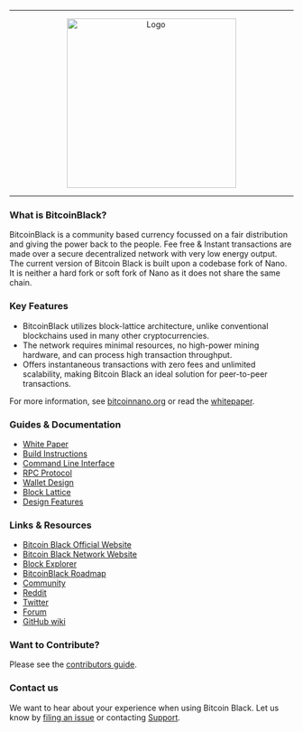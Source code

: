 <hr />
<div align="center">
    <img src="https://avatars1.githubusercontent.com/u/47192352?s=200&v=4" alt="Logo" width='300px' height='auto'/>
</div>
<hr />

### What is BitcoinBlack?

BitcoinBlack is a community based currency focussed on a fair distribution and giving the power back to the people.
Fee free & Instant transactions are made over a secure decentralized network with very low energy output.<br>
The current version of Bitcoin Black is built upon a codebase fork of Nano.
It is neither a hard fork or soft fork of Nano as it does not share the same chain.

### Key Features

* BitcoinBlack utilizes block-lattice architecture, unlike conventional blockchains used in many other cryptocurrencies.
* The network requires minimal resources, no high-power mining hardware, and can process high transaction throughput.
* Offers instantaneous transactions with zero fees and unlimited scalability, making Bitcoin Black an ideal solution for peer-to-peer transactions.

For more information, see [bitcoinnano.org](https://bitcoinnano.org/) or read the [whitepaper](https://bitcoinnano.org/whitepaper/).

### Guides & Documentation

* [White Paper](https://bitcoinnano.org/whitepaper/)
* [Build Instructions](https://github.com/BitcoinNanoLabs/bitcoinnano/wiki/Build-Instructions)
* [Command Line Interface](https://github.com/BitcoinNanoLabs/bitcoinnano/wiki/Command-line-interface)
* [RPC Protocol](https://github.com/BitcoinNanoLabs/bitcoinnano/wiki/RPC-protocol)
* [Wallet Design](https://github.com/BitcoinNanoLabs/bitcoinnano/wiki/Wallet-design)
* [Block Lattice](https://github.com/BitcoinNanoLabs/bitcoinnano/wiki/Block-lattice)
* [Design Features](https://github.com/BitcoinNanoLabs/bitcoinnano/wiki/Design-features)

### Links & Resources

* [Bitcoin Black Official Website](https://bitcoinnano.org)
* [Bitcoin Black Network Website](https://bitcoinblack.net)
* [Block Explorer](https://bitcoinblack.info)
* [BitcoinBlack Roadmap](https://bitcoinnano.org/roadmap/)
* [Community](https://bitcoinblack.net/community/)
* [Reddit](https://reddit.com/r/allaboardbitcoinblack)
* [Twitter](https://twitter.com/bitcoinbio)
* [Forum](https://bitcoinblack.net/forums/forum/bitcoinnano-forum/)
* [GitHub wiki](https://github.com/BitcoinNanoLabs/bitcoinnano/wiki)

### Want to Contribute?

Please see the [contributors guide](https://github.com/BitcoinNanoLabs/bitcoinnano/wiki/Contributing).

### Contact us

We want to hear about your experience when using Bitcoin Black. Let us know by [filing an issue](https://github.com/BitcoinNanoLabs-bcb/btco/issues) or contacting [Support](https://bitcoinblack.net/support/).
